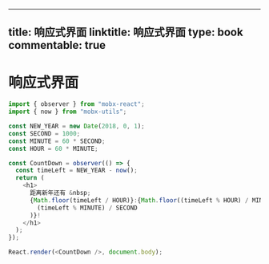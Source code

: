 
---
title: 响应式界面
linktitle: 响应式界面
type: book
commentable: true
---

# 响应式界面

```js
import { observer } from "mobx-react";
import { now } from "mobx-utils";

const NEW_YEAR = new Date(2018, 0, 1);
const SECOND = 1000;
const MINUTE = 60 * SECOND;
const HOUR = 60 * MINUTE;

const CountDown = observer(() => {
  const timeLeft = NEW_YEAR - now();
  return (
    <h1>
      距离新年还有 &nbsp;
      {Math.floor(timeLeft / HOUR)}:{Math.floor((timeLeft % HOUR) / MINUTE)}:{Math.floor(
        (timeLeft % MINUTE) / SECOND
      )}!
    </h1>
  );
});

React.render(<CountDown />, document.body);
```

    